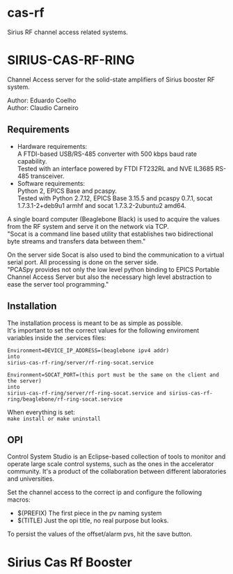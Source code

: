 # cas-rf
Sirius RF channel access related systems.

# SIRIUS-CAS-RF-RING

Channel Access server for the solid-state amplifiers of Sirius booster RF system.

Author: Eduardo Coelho<br>
Author: Claudio Carneiro

## Requirements
<ul>
    <li>
        Hardware requirements:<br>
        A FTDI-based USB/RS-485 converter with 500 kbps baud rate capability.<br>
        Tested with an interface powered by FTDI FT232RL and NVE IL3685 RS-485 transceiver.
    </li>
    <li>
        Software requirements:<br>
        Python 2, EPICS Base and pcaspy.<br>
        Tested with Python 2.7.12, EPICS Base 3.15.5 and pcaspy 0.7.1,  socat 1.7.3.1-2+deb9u1 armhf and socat 1.7.3.2-2ubuntu2 amd64.
    </li>
</ul>

<p>
A single board computer (Beaglebone Black) is used to acquire the values from the RF system and serve it on the network via TCP. <br>"Socat is a command line based utility that establishes two bidirectional byte streams and transfers data between them."
</p>

<p>
On the server side Socat is also used to bind the communication to a virtual serial port. All processing is done on the server side.
<br>"PCASpy provides not only the low level python binding to EPICS Portable Channel Access Server but also the necessary high level abstraction to ease the server tool programming."
</p>

## Installation
<p>
The installation process is meant to be as simple as possible.<br>
It's important to set the correct values for the following enviroment variables inside the .services files:

`Environment=DEVICE_IP_ADDRESS=(beaglebone ipv4 addr)`<br>
`into`<br>`sirius-cas-rf-ring/server/rf-ring-socat.service`<br>
 
`Environment=SOCAT_PORT=(this port must be the same on the client and the server)`<br>
`into`<br>`sirius-cas-rf-ring/server/rf-ring-socat.service and sirius-cas-rf-ring/beaglebone/rf-ring-socat.service`<br>

When everything is set:<br>
`make install or make uninstall`
</p>

## OPI
<p>
Control System Studio is an Eclipse-based collection of tools to monitor and operate large scale control systems, such as the ones in the accelerator community. It's a product of the collaboration between different laboratories and universities.<br>

Set the channel access to the correct ip and configure the following macros:
<ul>
    <li>$(PREFIX) The first piece in the pv naming system</li>
    <li>$(TITLE) Just the opi title, no real purpose but looks.</li>
</ul>
</p>

To persist the values of the offset/alarm pvs, hit the save button.


# Sirius Cas Rf Booster